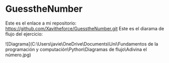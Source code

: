 # GuesstheNumber
Este es el enlace a mi repositorio: https://github.com/Xavitheforce/GuesstheNumber.git
Este es el diarama de flujo del ejercicio:

![Diagrama](C:\Users\javie\OneDrive\Documents\Uni\Fundamentos de la programación y computación\Python\Diagramas de flujo\Adivina el número.jpg)

